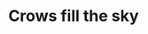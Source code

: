 ---
title: "Crows fill the sky"
layout: picture
picture: "/assets/posts/2022-08-03-crows-fill-the-sky/20220804_032820921_iOS.jpg"
tags:
  - Bothell
---